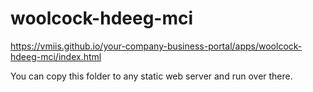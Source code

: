 # woolcock-hdeeg-mci

https://vmiis.github.io/your-company-business-portal/apps/woolcock-hdeeg-mci/index.html


You can copy this folder to any static web server and run over there.
